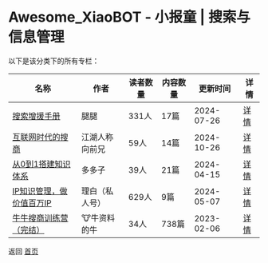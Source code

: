 # Awesome_XiaoBOT - 小报童 | 搜索与信息管理

以下是该分类下的所有专栏：

| 名称 | 作者 | 读者数量 | 内容数量 | 更新时间 | 详情 |
|------|------|----------|----------|----------|------|
| [搜索增援手册](https://xiaobot.net/p/ketobook?refer=0b133df9-27dc-423b-8101-639049001c13) | 腿腿 | 331人 | 17篇 |  2024-07-26 | [详情](data/ketobook.md) |
| [互联网时代的搜商](https://xiaobot.net/p/searching?refer=0b133df9-27dc-423b-8101-639049001c13) | 江湖人称向前兄 | 59人 | 14篇 |  2024-10-26 | [详情](data/searching.md) |
| [从0到1搭建知识体系](https://xiaobot.net/p/Notion666?refer=0b133df9-27dc-423b-8101-639049001c13) | 多多子 | 39人 | 21篇 |  2024-04-15 | [详情](data/Notion666.md) |
| [IP知识管理，做价值百万IP](https://xiaobot.net/p/lhcfzsgl?refer=0b133df9-27dc-423b-8101-639049001c13) | 理白（私人号） | 629人 | 9篇 |  2024-05-07 | [详情](data/lhcfzsgl.md) |
| [牛牛搜商训练营（完结）](https://xiaobot.net/p/niu?refer=0b133df9-27dc-423b-8101-639049001c13) | 🐮牛资料的牛 | 34人 | 738篇 |  2023-02-06 | [详情](data/niu.md) |


返回 [首页](../README.md)
